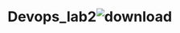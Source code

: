 # Devops_lab2![download](https://user-images.githubusercontent.com/92440274/206201094-5f6a6a26-8176-44c2-8230-984ecb3e4a78.jpeg)
